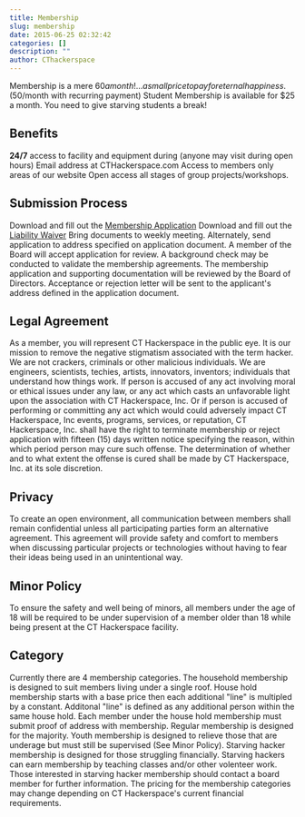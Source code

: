 ```yaml
---
title: Membership
slug: membership
date: 2015-06-25 02:32:42
categories: []
description: ""
author: CThackerspace
---
```


Membership is a mere $60 a month! ...a small price to pay for eternal happiness. ($50/month with recurring payment) Student Membership is available for $25 a month. You need to give starving students a break!

## Benefits

**24/7** access to facility and equipment during (anyone may visit during open hours) Email address at CTHackerspace.com Access to members only areas of our website Open access all stages of group projects/workshops.

## Submission Process

Download and fill out the [Membership Application](/uploads/2023/02/CT_Hackerspace_Membership_Form_2021-10-09.pdf) Download and fill out the [Liability Waiver](/uploads/2023/02/CT_Hackerspace_Information_and_Liability_Waiver_2021-08-05.pdf) Bring documents to weekly meeting. Alternately, send application to address specified on application document. A member of the Board will accept application for review. A background check may be conducted to validate the membership agreements. The membership application and supporting documentation will be reviewed by the Board of Directors. Acceptance or rejection letter will be sent to the applicant's address defined in the application document.

## Legal Agreement

As a member, you will represent CT Hackerspace in the public eye. It is our mission to remove the negative stigmatism associated with the term hacker. We are not crackers, criminals or other malicious individuals. We are engineers, scientists, techies, artists, innovators, inventors; individuals that understand how things work. If person is accused of any act involving moral or ethical issues under any law, or any act which casts an unfavorable light upon the association with CT Hackerspace, Inc. Or if person is accused of performing or committing any act which would could adversely impact CT Hackerspace, Inc events, programs, services, or reputation, CT Hackerspace, Inc. shall have the right to terminate membership or reject application with fifteen (15) days written notice specifying the reason, within which period person may cure such offense. The determination of whether and to what extent the offense is cured shall be made by CT Hackerspace, Inc. at its sole discretion.

## Privacy

To create an open environment, all communication between members shall remain confidential unless all participating parties form an alternative agreement. This agreement will provide safety and comfort to members when discussing particular projects or technologies without having to fear their ideas being used in an unintentional way.

## Minor Policy

To ensure the safety and well being of minors, all members under the age of 18 will be required to be under supervision of a member older than 18 while being present at the CT Hackerspace facility.

## Category

Currently there are 4 membership categories. The household membership is designed to suit members living under a single roof. House hold membership starts with a base price then each additional "line" is multipled by a constant. Additonal "line" is defined as any additional person within the same house hold. Each member under the house hold membership must submit proof of address with membership. Regular membership is designed for the majority. Youth membership is designed to relieve those that are underage but must still be supervised (See Minor Policy). Starving hacker membership is designed for those struggling financially. Starving hackers can earn membership by teaching classes and/or other volenteer work. Those interested in starving hacker membership should contact a board member for further information. The pricing for the membership categories may change depending on CT Hackerspace's current financial requirements.
